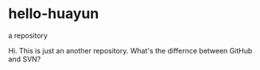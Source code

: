 # hello-huayun
a repository

Hi. This is just an another repository.
What's the differnce between GitHub and SVN?
